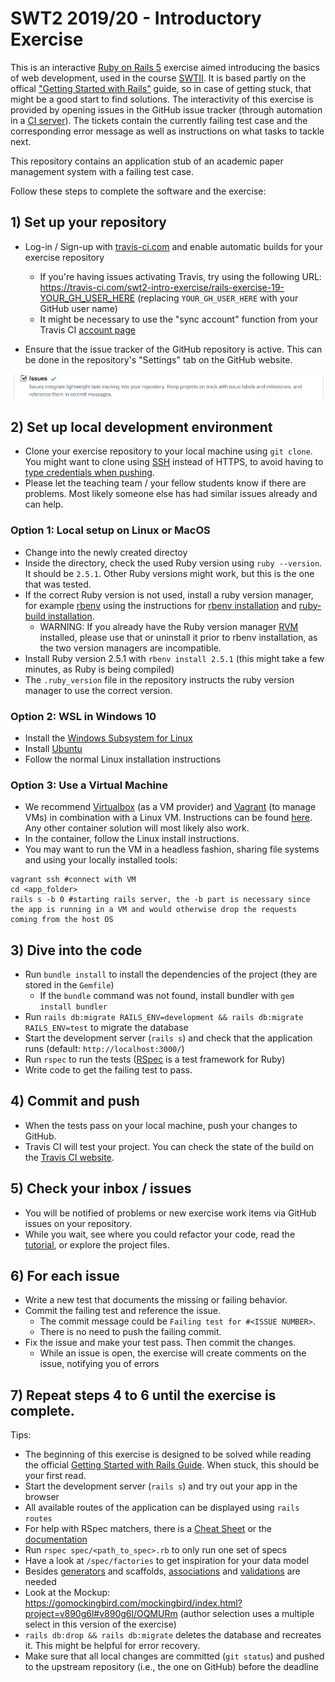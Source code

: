 # SWT2 2019/20 - Introductory Exercise

This is an interactive [Ruby on Rails 5](https://guides.rubyonrails.org/v5.2/) exercise aimed introducing the basics of web development, used in the course [SWTII](https://hpi.de/plattner/teaching/winter-term-201920/softwaretechnik-ii.html). It is based partly on the offical ["Getting Started with Rails"](https://guides.rubyonrails.org/v5.2/getting_started.html) guide, so in case of getting stuck, that might be a good start to find solutions. The interactivity of this exercise is provided by opening issues in the GitHub issue tracker (through automation in a [CI server](https://en.wikipedia.org/wiki/Continuous_integration#Rationale)). The tickets contain the currently failing test case and the corresponding error message as well as instructions on what tasks to tackle next.

This repository contains an application stub of an academic paper management system with a failing test case.

Follow these steps to complete the software and the exercise:
## 1) Set up your repository

* Log-in / Sign-up with [travis-ci.com](http://travis-ci.com) and enable automatic builds for your exercise repository
  * If you're having issues activating Travis, try using the following URL: https://travis-ci.com/swt2-intro-exercise/rails-exercise-19-YOUR_GH_USER_HERE (replacing `YOUR_GH_USER_HERE` with your GitHub user name)
  * It might be necessary to use the "sync account" function from your Travis CI [account page](https://travis-ci.com/account/repositories)

* Ensure that the issue tracker of the GitHub repository is active. This can be done in the repository's "Settings" tab on the GitHub website.
<img src="./travis/gh_issues_setting.png" alt="drawing" width="600"/>

## 2) Set up local development environment

* Clone your exercise repository to your local machine using `git clone`. You might want to clone using [SSH](https://github.com/settings/ssh/new) instead of HTTPS, to avoid having to [type credentials when pushing](https://help.github.com/en/github/using-git/which-remote-url-should-i-use).
* Please let the teaching team / your fellow students know if there are problems. Most likely someone else has had similar issues already and can help.

### Option 1: Local setup on Linux or MacOS
* Change into the newly created directoy
* Inside the directory, check the used Ruby version using `ruby --version`. It should be `2.5.1`. Other Ruby versions might work, but this is the one that was tested.
* If the correct Ruby version is not used, install a ruby version manager, for example [rbenv](https://github.com/rbenv/rbenv) using the instructions for [rbenv installation](https://github.com/rbenv/rbenv#basic-github-checkout) and [ruby-build installation](https://github.com/rbenv/ruby-build#installing-as-an-rbenv-plugin-recommended).
  * WARNING: If you already have the Ruby version manager [RVM](https://rvm.io/) installed, please use that or uninstall it prior to rbenv installation, as the two version managers are incompatible.
* Install Ruby version 2.5.1  with `rbenv install 2.5.1` (this might take a few minutes, as Ruby is being compiled)
* The `.ruby_version` file in the repository instructs the ruby version manager to use the correct version.

### Option 2: WSL in Windows 10
* Install the [Windows Subsystem for Linux](https://docs.microsoft.com/en-us/windows/wsl/install-win10)
* Install [Ubuntu](https://www.runrails.com/windows/ruby-on-rails-on-windows-10-in-2019/)
* Follow the normal Linux installation instructions

### Option 3: Use a Virtual Machine
* We recommend [Virtualbox](https://www.virtualbox.org/manual/ch02.html) (as a VM provider) and [Vagrant](https://www.vagrantup.com/docs/installation/) (to manage VMs) in combination with a Linux VM. Instructions can be found [here](https://gorails.com/guides/using-vagrant-for-rails-development). Any other container solution will most likely also work.
* In the container, follow the Linux install instructions.
* You may want to run the VM in a headless fashion, sharing file systems and using your locally installed tools:
```
vagrant ssh #connect with VM
cd <app_folder>
rails s -b 0 #starting rails server, the -b part is necessary since the app is running in a VM and would otherwise drop the requests coming from the host OS
```

## 3) Dive into the code

* Run `bundle install` to install the dependencies of the project (they are stored in the `Gemfile`)
  * If the `bundle` command was not found, install bundler with `gem install bundler`
* Run `rails db:migrate RAILS_ENV=development && rails db:migrate RAILS_ENV=test` to migrate the database
* Start the development server (`rails s`) and check that the application runs (default: `http://localhost:3000/`)
* Run `rspec` to run the tests ([RSpec](http://rspec.info/) is a test framework for Ruby)
* Write code to get the failing test to pass.

## 4) Commit and push

* When the tests pass on your local machine, push your changes to GitHub.
* Travis CI will test your project. You can check the state of the build on the [Travis CI website](https://travis-ci.com/dashboard).

## 5) Check your inbox / issues

* You will be notified of problems or new exercise work items via GitHub issues on your repository.
* While you wait, see where you could refactor your code, read the [tutorial](https://guides.rubyonrails.org/v5.2/getting_started.html), or explore the project files.

## 6) For each issue

* Write a new test that documents the missing or failing behavior.
* Commit the failing test and reference the issue.
  * The commit message could be `Failing test for #<ISSUE NUMBER>`.
  * There is no need to push the failing commit.
* Fix the issue and make your test pass. Then commit the changes.
  * While an issue is open, the exercise will create comments on the issue, notifying you of errors

## 7) Repeat steps 4 to 6 until the exercise is complete.

Tips:

* The beginning of this exercise is designed to be solved while reading the official [Getting Started with Rails Guide](https://guides.rubyonrails.org/v5.2/getting_started.html). When stuck, this should be your first read.
* Start the development server (`rails s`) and try out your app in the browser
* All available routes of the application can be displayed using `rails routes`
* For help with RSpec matchers, there is a [Cheat Sheet](https://devhints.io/capybara#rspec) or the [documentation](http://www.rubydoc.info/github/teamcapybara/capybara/#Querying)
* Run `rspec spec/<path_to_spec>.rb` to only run one set of specs
* Have a look at `/spec/factories` to get inspiration for your data model
* Besides [generators](https://guides.rubyonrails.org/v5.2/command_line.html#rails-generate) and scaffolds, [associations](https://guides.rubyonrails.org/v5.2/association_basics.html) and [validations](https://guides.rubyonrails.org/v5.2/active_record_validations.html) are needed
* Look at the Mockup: https://gomockingbird.com/mockingbird/index.html?project=v890g6l#v890g6l/OQMURm (author selection uses a multiple select in this version of the exercise)
* `rails db:drop && rails db:migrate` deletes the database and recreates it. This might be helpful for error recovery.
* Make sure that all local changes are committed (`git status`) and pushed to the upstream repository (i.e., the one on GitHub) before the deadline
